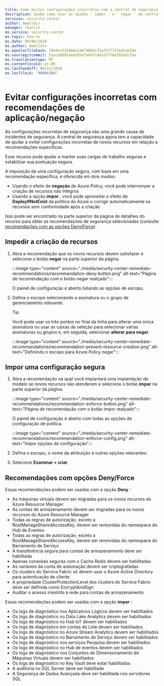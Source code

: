 ```yaml
---
title: Como evitar configurações incorretas com a central de segurança do Azure
description: Saiba como usar as opções ' impor ' e ' negar ' da central de segurança nas páginas de detalhes de recomendações
services: security-center
author: memildin
manager: rkarlin
ms.service: security-center
ms.topic: how-to
ms.date: 09/08/2020
ms.author: memildin
ms.openlocfilehash: 19e9a33350b6a1a67986dc35a372f737e45ab39a
ms.sourcegitcommit: 53acd9895a4a395efa6d7cd41d7f78e392b9cfbe
ms.translationtype: MT
ms.contentlocale: pt-BR
ms.lasthandoff: 09/22/2020
ms.locfileid: "90906390"
---
```

# <a name="prevent-misconfigurations-with-enforcedeny-recommendations"></a>Evitar configurações incorretas com recomendações de aplicação/negação

As configurações incorretas de segurança são uma grande causa de incidentes de segurança. A central de segurança agora tem a capacidade de ajudar a *evitar* configurações incorretas de novos recursos em relação a recomendações específicas. 

Esse recurso pode ajudar a manter suas cargas de trabalho seguras e estabilizar sua pontuação segura.

A imposição de uma configuração segura, com base em uma recomendação específica, é oferecida em dois modos:

- Usando o efeito de **negação** de Azure Policy, você pode interromper a criação de recursos não íntegros
- Usando a opção **impor** , você pode aproveitar o efeito de **DeployIfNotExist** da política do Azure e corrigir automaticamente os recursos sem conformidade após a criação

Isso pode ser encontrado na parte superior da página de detalhes do recurso para obter as recomendações de segurança selecionadas (consulte [recomendações com as opções Deny/Force](#recommendations-with-denyenforce-options)).

## <a name="prevent-resource-creation"></a>Impedir a criação de recursos

1. Abra a recomendação que os novos recursos devem satisfazer e selecione o botão **negar** na parte superior da página.

    :::image type="content" source="./media/security-center-remediate-recommendations/recommendation-deny-button.png" alt-text="Página de recomendação com o botão negar realçado":::

    O painel de configuração é aberto listando as opções de escopo. 

1. Defina o escopo selecionando a assinatura ou o grupo de gerenciamento relevante.

    > [!TIP]
    > Você pode usar os três pontos no final da linha para alterar uma única assinatura ou usar as caixas de seleção para selecionar várias assinaturas ou grupos e, em seguida, selecionar **alterar para negar**.

    :::image type="content" source="./media/security-center-remediate-recommendations/recommendation-prevent-resource-creation.png" alt-text="Definindo o escopo para Azure Policy negar":::


## <a name="enforce-a-secure-configuration"></a>Impor uma configuração segura

1. Abra a recomendação na qual você implantará uma implantação de modelo se novos recursos não atenderem e selecione o botão **impor** na parte superior da página.

    :::image type="content" source="./media/security-center-remediate-recommendations/recommendation-enforce-button.png" alt-text="Página de recomendação com o botão impor realçado":::

    O painel de configuração é aberto com todas as opções de configuração de política. 

    :::image type="content" source="./media/security-center-remediate-recommendations/recommendation-enforce-config.png" alt-text="Impor opções de configuração":::

1. Defina o escopo, o nome da atribuição e outras opções relevantes.

1. Selecione **Examinar + criar**.

## <a name="recommendations-with-denyenforce-options"></a>Recomendações com opções Deny/Force

Essas recomendações podem ser usadas com a opção **Deny** :

- As máquinas virtuais devem ser migradas para os novos recursos do Azure Resource Manager
- As contas de armazenamento devem ser migradas para os novos recursos do Azure Resource Manager
- Todas as regras de autorização, exceto a RootManageSharedAccessKey, devem ser removidas do namespace do Hub de Eventos
- Todas as regras de autorização, exceto a RootManageSharedAccessKey, devem ser removidas do namespace do Barramento de Serviço
- A transferência segura para contas de armazenamento deve ser habilitada
- Apenas conexões seguras com o Cache Redis devem ser habilitadas
- As variáveis da conta de automação devem ser criptografadas
- Os clusters do Service Fabric só devem usar o Azure Active Directory para autenticação de cliente
- A propriedade ClusterProtectionLevel dos clusters do Service Fabric deve ser definida como EncryptAndSign
- Auditar o acesso irrestrito à rede para contas de armazenamento


Essas recomendações podem ser usadas com a opção **impor** :

- Os logs de diagnóstico nos Aplicativos Lógicos devem ser habilitados
- Os logs de diagnóstico no Data Lake Analytics devem ser habilitados
- Os logs de diagnóstico no Hub IoT devem ser habilitados
- Os logs de diagnóstico em contas do Lote devem ser habilitados
- Os logs de diagnóstico no Azure Stream Analytics devem ser habilitados
- Os logs de diagnóstico no Barramento de Serviço devem ser habilitados
- Os logs de diagnóstico nos serviços Pesquisa devem ser habilitados
- Os logs de diagnóstico no Hub de eventos devem ser habilitados
- Os logs de diagnóstico nos Conjuntos de Dimensionamento de Máquinas Virtuais devem ser habilitados
- Os logs de diagnóstico no Key Vault deve estar habilitados
- A auditoria no SQL Server deve ser habilitada
- A Segurança de Dados Avançada deve ser habilitada nos servidores SQL



